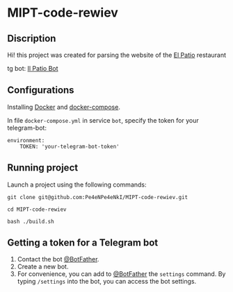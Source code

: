 # MIPT-code-rewiev

## Discription
Hi! this project was created for parsing the website of the [El Patio](https://ilpatio.ru/) restaurant 

tg bot: [Il Patio Bot](https://t.me/il_patio_bot)

## Configurations

Installing [Docker](https://www.docker.com/) and [docker-compose](https://docs.docker.com/compose/).

In file `docker-compose.yml` in service `bot`, specify the token for your telegram-bot: 
  ```
 environment:
      TOKEN: 'your-telegram-bot-token'
```

## Running project

Launch a project using the following commands:

```shell 
git clone git@github.com:Pe4eNPe4eNkI/MIPT-code-rewiev.git

cd MIPT-code-rewiev

bash ./build.sh
```

## Getting a token for a Telegram bot

1. Contact the bot [@BotFather](https://t.me/BotFather ).
2. Create a new bot.
3. For convenience, you can add to [@BotFather](https://t.me/BotFather ) the `settings` command. By typing `/settings` into the bot, you can access the bot settings.
